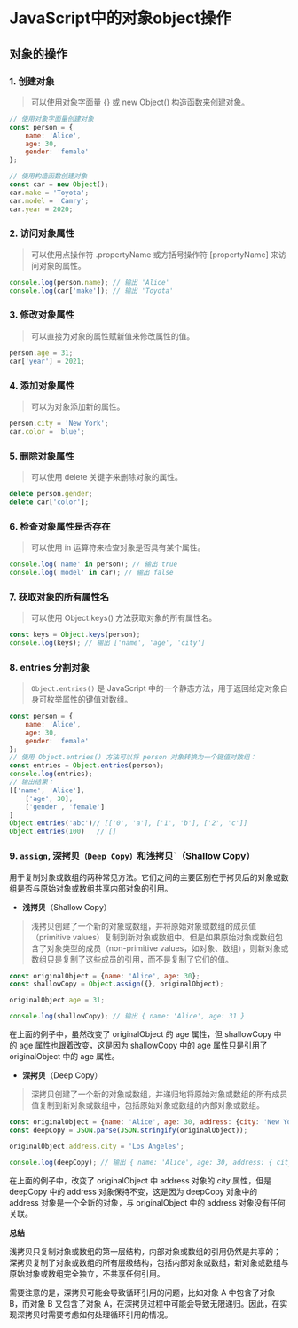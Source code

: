 # **JavaScript**中的对象**object**操作

## 对象的操作

### 1. 创建对象

> 可以使用对象字面量 {} 或 new Object() 构造函数来创建对象。

```javascript
// 使用对象字面量创建对象
const person = {
    name: 'Alice',
    age: 30,
    gender: 'female'
};

// 使用构造函数创建对象
const car = new Object();
car.make = 'Toyota';
car.model = 'Camry';
car.year = 2020;
```

### 2. 访问对象属性

> 可以使用点操作符 .propertyName 或方括号操作符 [propertyName] 来访问对象的属性。

```javascript
console.log(person.name); // 输出 'Alice'
console.log(car['make']); // 输出 'Toyota'
```

### 3. 修改对象属性

> 可以直接为对象的属性赋新值来修改属性的值。

```javascript
person.age = 31;
car['year'] = 2021;
```

### 4. 添加对象属性

> 可以为对象添加新的属性。

```javascript
person.city = 'New York';
car.color = 'blue';
```

### 5. 删除对象属性

> 可以使用 delete 关键字来删除对象的属性。

```javascript
delete person.gender;
delete car['color'];
```

### 6. 检查对象属性是否存在

> 可以使用 in 运算符来检查对象是否具有某个属性。

```javascript
console.log('name' in person); // 输出 true
console.log('model' in car); // 输出 false
```

### 7. 获取对象的所有属性名

> 可以使用 Object.keys() 方法获取对象的所有属性名。

```javascript
const keys = Object.keys(person);
console.log(keys); // 输出 ['name', 'age', 'city']
```

### 8. entries 分割对象

> `Object.entries()` 是 JavaScript 中的一个静态方法，用于返回给定对象自身可枚举属性的键值对数组。

```javascript
const person = {
    name: 'Alice',
    age: 30,
    gender: 'female'
};
// 使用 Object.entries() 方法可以将 person 对象转换为一个键值对数组：
const entries = Object.entries(person);
console.log(entries);
// 输出结果：
[['name', 'Alice'],
    ['age', 30],
    ['gender', 'female']
]
Object.entries('abc')// [['0', 'a'], ['1', 'b'], ['2', 'c']]
Object.entries(100)   // []
```

### 9. `assign`, 深拷贝`（Deep Copy）`和浅拷贝`（Shallow Copy）

用于复制对象或数组的两种常见方法。它们之间的主要区别在于拷贝后的对象或数组是否与原始对象或数组共享内部对象的引用。

* **浅拷贝**（Shallow Copy）

> 浅拷贝创建了一个新的对象或数组，并将原始对象或数组的成员值（primitive
> values）复制到新对象或数组中。但是如果原始对象或数组包含了对象类型的成员（non-primitive
> values，如对象、数组），则新对象或数组只是复制了这些成员的引用，而不是复制了它们的值。

```javascript
const originalObject = {name: 'Alice', age: 30};
const shallowCopy = Object.assign({}, originalObject);

originalObject.age = 31;

console.log(shallowCopy); // 输出 { name: 'Alice', age: 31 }
```

在上面的例子中，虽然改变了 originalObject 的 age 属性，但 shallowCopy 中的 age 属性也跟着改变，这是因为 shallowCopy 中的
age 属性只是引用了 originalObject 中的 age 属性。

* **深拷贝**（Deep Copy）

> 深拷贝创建了一个新的对象或数组，并递归地将原始对象或数组的所有成员值复制到新对象或数组中，包括原始对象或数组的内部对象或数组。

```javascript
const originalObject = {name: 'Alice', age: 30, address: {city: 'New York', zip: '10001'}};
const deepCopy = JSON.parse(JSON.stringify(originalObject));

originalObject.address.city = 'Los Angeles';

console.log(deepCopy); // 输出 { name: 'Alice', age: 30, address: { city: 'New York', zip: '10001' } }
```

在上面的例子中，改变了 originalObject 中 address 对象的 city 属性，但是 deepCopy 中的 address 对象保持不变，这是因为
deepCopy 对象中的 address 对象是一个全新的对象，与 originalObject 中的 address 对象没有任何关联。

**总结**

浅拷贝只复制对象或数组的第一层结构，内部对象或数组的引用仍然是共享的；
深拷贝复制了对象或数组的所有层级结构，包括内部对象或数组，新对象或数组与原始对象或数组完全独立，不共享任何引用。

需要注意的是，深拷贝可能会导致循环引用的问题，比如对象 A 中包含了对象 B，而对象 B 又包含了对象
A，在深拷贝过程中可能会导致无限递归。因此，在实现深拷贝时需要考虑如何处理循环引用的情况。